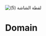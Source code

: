 ![‏‏لقطة الشاشة (5)](https://user-images.githubusercontent.com/87996400/127038420-b609f9e5-d593-44d7-b82d-9eae7f13b213.png)
# Domain
